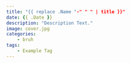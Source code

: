 ```yaml
---
title: "{{ replace .Name "-" " " | title }}"
date: {{ .Date }}
description: "Description Text."
image: cover.jpg
categories:
    - bruh
tags:
    - Example Tag
---
```



